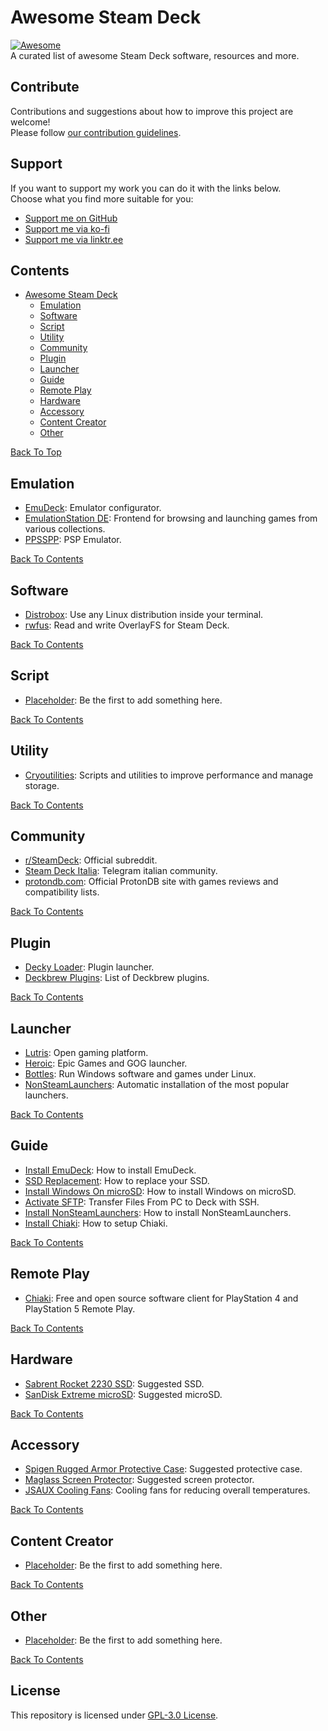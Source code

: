 # Awesome Steam Deck
[![Awesome](https://cdn.rawgit.com/sindresorhus/awesome/d7305f38d29fed78fa85652e3a63e154dd8e8829/media/badge.svg)](https://github.com/sindresorhus/awesome)  
A curated list of awesome Steam Deck software, resources and more.

## Contribute
Contributions and suggestions about how to improve this project are welcome!  
Please follow [our contribution guidelines](https://github.com/airscripts/awesome-steam-deck/blob/main/CONTRIBUTING.md).

## Support
If you want to support my work you can do it with the links below.  
Choose what you find more suitable for you:  
- [Support me on GitHub](https://github.com/sponsors/airscripts)
- [Support me via ko-fi](https://ko-fi.com/airscript)
- [Support me via linktr.ee](https://linktr.ee/airscript)

## Contents
- [Awesome Steam Deck](#awesome-steam-deck)
  - [Emulation](#emulation)
  - [Software](#software)
  - [Script](#script)
  - [Utility](#utility)
  - [Community](#community)
  - [Plugin](#plugin)
  - [Launcher](#launcher)
  - [Guide](#guide)
  - [Remote Play](#remote-play)
  - [Hardware](#hardware)
  - [Accessory](#accessory)
  - [Content Creator](#content-creator)
  - [Other](#other)

[Back To Top](#awesome-steam-deck)

## Emulation
- [EmuDeck](https://github.com/dragoonDorise/EmuDeck): Emulator configurator.
- [EmulationStation DE](https://gitlab.com/es-de/emulationstation-de): Frontend for browsing and launching games from various collections.
- [PPSSPP](https://github.com/hrydgard/ppsspp): PSP Emulator.

[Back To Contents](#contents)

## Software
- [Distrobox](https://github.com/89luca89/distrobox): Use any Linux distribution inside your terminal.
- [rwfus](https://github.com/ValShaped/rwfus): Read and write OverlayFS for Steam Deck.

[Back To Contents](#contents)

## Script
- [Placeholder](#script): Be the first to add something here.

[Back To Contents](#contents)

## Utility
- [Cryoutilities](https://github.com/CryoByte33/steam-deck-utilities): Scripts and utilities to improve performance and manage storage.

[Back To Contents](#contents)

## Community
- [r/SteamDeck](https://reddit.com/r/SteamDeck): Official subreddit.
- [Steam Deck Italia](https://t.me/SteamDeckIta): Telegram italian community.
- [protondb.com](https://protondb.com): Official ProtonDB site with games reviews and compatibility lists.

[Back To Contents](#contents)

## Plugin
- [Decky Loader](https://github.com/SteamDeckHomebrew/decky-loader): Plugin launcher.
- [Deckbrew Plugins](https://plugins.deckbrew.xyz/): List of Deckbrew plugins.

[Back To Contents](#contents)

## Launcher
- [Lutris](https://lutris.net/): Open gaming platform.
- [Heroic](https://heroicgameslauncher.com/): Epic Games and GOG launcher.
- [Bottles](https://github.com/bottlesdevs/Bottles): Run Windows software and games under Linux.
- [NonSteamLaunchers](https://github.com/moraroy/NonSteamLaunchers-On-Steam-Deck): Automatic installation of the most popular launchers.

[Back To Contents](#contents)

## Guide
- [Install EmuDeck](https://www.emudeck.com/#how_to_install): How to install EmuDeck.
- [SSD Replacement](https://www.ifixit.com/Guide/Steam+Deck+SSD+Replacement/148989): How to replace your SSD.
- [Install Windows On microSD](https://wagnerstechtalk.com/sd-windows/): How to install Windows on microSD.
- [Activate SFTP](https://www.youtube.com/watch?v=Cb1U0_KbtLQ): Transfer Files From PC to Deck with SSH.
- [Install NonSteamLaunchers](https://www.steamdeckgaming.net/post/easy-launchers-install-on-steam-deck): How to install NonSteamLaunchers.
- [Install Chiaki](https://pimylifeup.com/steam-deck-ps5-remote-play/): How to setup Chiaki.

[Back To Contents](#contents)

## Remote Play
- [Chiaki](https://git.sr.ht/~thestr4ng3r/chiaki): Free and open source software client for PlayStation 4 and PlayStation 5 Remote Play.

[Back To Contents](#contents)

## Hardware
- [Sabrent Rocket 2230 SSD](https://www.amazon.com/SABRENT-Rocket-2230-Performance-SB-2130-1TB/dp/B0BQG6JCRP/): Suggested SSD.
- [SanDisk Extreme microSD](https://www.amazon.com/SanDisk-Extreme-microSDXC-Memory-Adapter/dp/B09X7MPX8L/): Suggested microSD.

[Back To Contents](#contents)

## Accessory
- [Spigen Rugged Armor Protective Case](https://www.amazon.com/Protective-Shock-Absorption-Anti-Scratch-Accessories-nintendo-switch/dp/B0B75N73N9/): Suggested protective case.
- [Maglass Screen Protector](https://www.amazon.com/Magglass-Tempered-Designed-Protector-Anti-Glare/dp/B09X82S4XL/): Suggested screen protector.
- [JSAUX Cooling Fans](https://jsaux.com/products/fan-cooler-for-steam-deck-gp0200): Cooling fans for reducing overall temperatures.

[Back To Contents](#contents)

## Content Creator
- [Placeholder](#script): Be the first to add something here.

[Back To Contents](#contents)

## Other
- [Placeholder](#script): Be the first to add something here.

[Back To Contents](#contents)

## License
This repository is licensed under [GPL-3.0 License](https://github.com/airscripts/awesome-steam-deck/blob/main/LICENSE).
